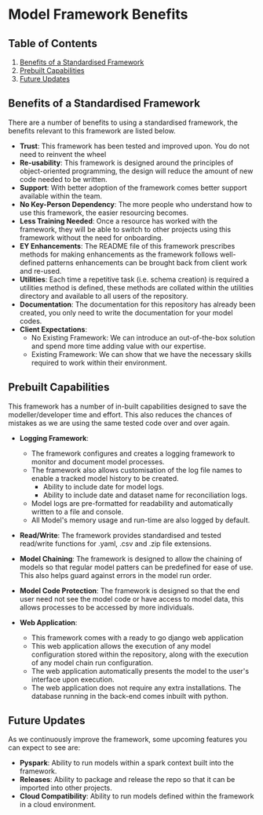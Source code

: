 # Model Framework Benefits

## Table of Contents
1. [Benefits of a Standardised Framework](#benefits-of-a-standardised-framework)
2. [Prebuilt Capabilities](#prebuilt-capabilities)
3. [Future Updates](#future-updates)

## Benefits of a Standardised Framework
There are a number of benefits to using a standardised framework, 
the benefits relevant to this framework are listed below.

* **Trust**: This framework has been tested and improved upon. You do not need to 
reinvent the wheel
* **Re-usability**: This framework is designed around the principles of object-oriented programming,
the design will reduce the amount of new code needed to be written.
* **Support**: With better adoption of the framework comes better support available within
the team.
* **No Key-Person Dependency**: The more people who understand how to use this framework, the easier 
resourcing becomes.
* **Less Training Needed**: Once a resource has worked with the framework, they will be able to 
switch to other projects using this framework without the need for onboarding.
* **EY Enhancements**: The README file of this framework prescribes methods for making enhancements as the
framework follows well-defined patterns enhancements can be brought back from client work and re-used.
* **Utilities**: Each time a repetitive task (i.e. schema creation) is required a utilities method is defined, these methods
are collated within the utilities directory and available to all users of the repository.
* **Documentation**: The documentation for this repository has already been created, you only need to write the documentation for your 
model codes.
* **Client Expectations**:
  * No Existing Framework: We can introduce an out-of-the-box solution and spend more time adding value with
  our expertise.
  * Existing Framework: We can show that we have the necessary skills required to work within their environment.


## Prebuilt Capabilities
This framework has a number of in-built capabilities designed to save the modeller/developer time and effort.
This also reduces the chances of mistakes as we are using the same tested code over and over again.

* **Logging Framework**: 
  * The framework configures and creates a logging framework to monitor and document model 
  processes.
  * The framework also allows customisation of the log file names to enable a tracked model history to be created. 
    * Ability to include date for model logs.
    * Ability to include date and dataset name for reconciliation logs.
  * Model logs are pre-formatted for readability and automatically written to a file and console.
  * All Model's memory usage and run-time are also logged by default.
* **Read/Write**: The framework provides standardised and tested read/write functions for .yaml, .csv and .zip file extensions.
* **Model Chaining**: The framework is designed to allow the chaining of models so that regular model patters can be predefined
for ease of use. This also helps guard against errors in the model run order.
* **Model Code Protection**: The framework is designed so that the end user need not see the model code or have access to model data,
this allows processes to be accessed by more individuals.

* **Web Application**:
  * This framework comes with a ready to go django web application
  * This web application allows the execution of any model configuration stored within the repository,
  along with the execution of any model chain run configuration.
  * The web application automatically presents the model to the user's interface upon 
  execution.
  * The web application does not require any extra installations. The database running in the 
  back-end comes inbuilt with python.

## Future Updates
As we continuously improve the framework, some upcoming features you can expect to see are:
* **Pyspark**: Ability to run models within a spark context built into the framework.
* **Releases**: Ability to package and release the repo so that it can be imported into other projects.
* **Cloud Compatibility**: Ability to run models defined within the framework in a cloud environment.
